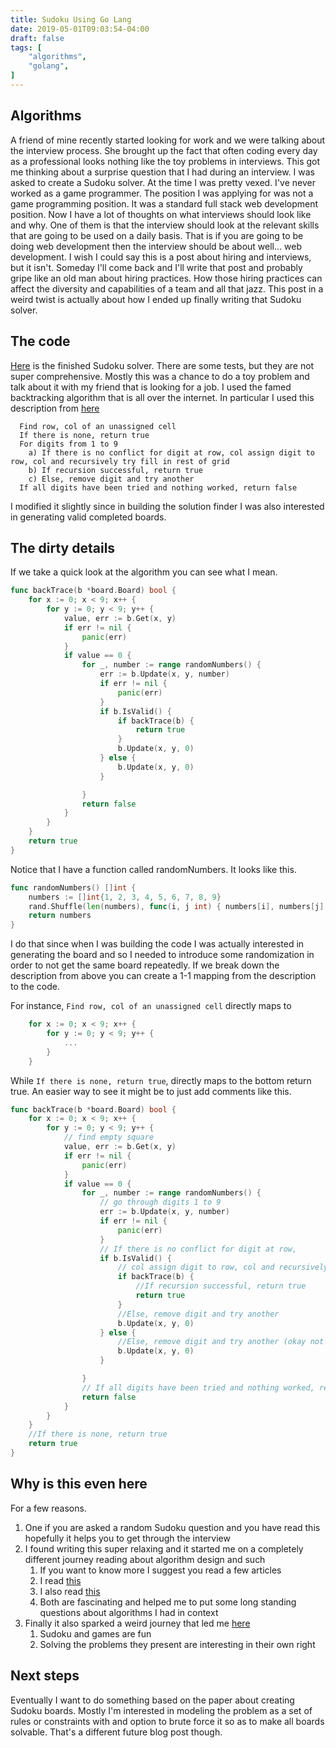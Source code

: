 ```yaml
---
title: Sudoku Using Go Lang
date: 2019-05-01T09:03:54-04:00
draft: false
tags: [
    "algorithms",
    "golang",
]
---
```

## Algorithms
A friend of mine recently started looking for work and we were talking about the interview process.
She brought up the fact that often coding every day as a professional looks nothing like the toy problems in interviews.
This got me thinking about a surprise question that I had during an interview.
I was asked to create a Sudoku solver.
At the time I was pretty vexed.
I've never worked as a game programmer.
The position I was applying for was not a game programming position.
It was a standard full stack web development position.
Now I have a lot of thoughts on what interviews should look like and why.
One of them is that the interview should look at the relevant skills that are going to be used on a daily basis.
That is if you are going to be doing web development then the interview should be about well... web development.
I wish I could say this is a post about hiring and interviews, but it isn't.
Someday I'll come back and I'll write that post and probably gripe like an old man about hiring practices.
How those hiring practices can affect the diversity and capabilities of a team and all that jazz.
This post in a weird twist is actually about how I ended up finally writing that Sudoku solver.

## The code
[Here](https://github.com/charltonaustin/sudoku-solver) is the finished Sudoku solver.
There are some tests, but they are not super comprehensive.
Mostly this was a chance to do a toy problem and talk about it with my friend that is looking for a job.
I used the famed backtracking algorithm that is all over the internet.
In particular I used this description from [here](https://www.geeksforgeeks.org/sudoku-backtracking-7/)
```
  Find row, col of an unassigned cell
  If there is none, return true
  For digits from 1 to 9
    a) If there is no conflict for digit at row, col assign digit to row, col and recursively try fill in rest of grid
    b) If recursion successful, return true
    c) Else, remove digit and try another
  If all digits have been tried and nothing worked, return false
```
I modified it slightly since in building the solution finder I was also interested in generating valid completed boards.

## The dirty details
If we take a quick look at the algorithm you can see what I mean.
```go
func backTrace(b *board.Board) bool {
	for x := 0; x < 9; x++ {
		for y := 0; y < 9; y++ {
			value, err := b.Get(x, y)
			if err != nil {
				panic(err)
			}
			if value == 0 {
				for _, number := range randomNumbers() {
					err := b.Update(x, y, number)
					if err != nil {
						panic(err)
					}
					if b.IsValid() {
						if backTrace(b) {
							return true
						}
						b.Update(x, y, 0)
					} else {
						b.Update(x, y, 0)
					}

				}
				return false
			}
		}
	}
	return true
}
```

Notice that I have a function called randomNumbers.
It looks like this.
```go
func randomNumbers() []int {
	numbers := []int{1, 2, 3, 4, 5, 6, 7, 8, 9}
	rand.Shuffle(len(numbers), func(i, j int) { numbers[i], numbers[j] = numbers[j], numbers[i] })
	return numbers
}
```
I do that since when I was building the code I was actually interested in generating the board and so I needed to introduce some randomization in order to not get the same board repeatedly.
If we break down the description from above you can create a 1-1 mapping from the description to the code.

For instance, `Find row, col of an unassigned cell` directly maps to
```go
	for x := 0; x < 9; x++ {
		for y := 0; y < 9; y++ {
			...
		}
	}
```
While `If there is none, return true`, directly maps to the bottom return true.
An easier way to see it might be to just add comments like this.
```go
func backTrace(b *board.Board) bool {
	for x := 0; x < 9; x++ {
		for y := 0; y < 9; y++ { 
			// find empty square
			value, err := b.Get(x, y)
			if err != nil {
				panic(err)
			}
			if value == 0 { 
				for _, number := range randomNumbers() {
					// go through digits 1 to 9
					err := b.Update(x, y, number)
					if err != nil {
						panic(err)
					}
					// If there is no conflict for digit at row,
					if b.IsValid() {
					    // col assign digit to row, col and recursively try fill in rest of grid
						if backTrace(b) { 
						    //If recursion successful, return true
							return true 
						}
						//Else, remove digit and try another
						b.Update(x, y, 0) 
					} else {
						//Else, remove digit and try another (okay not exactly 1-1, but close)
						b.Update(x, y, 0) 
					}

				}
				// If all digits have been tried and nothing worked, return false
				return false 
			}
		}
	}
	//If there is none, return true
	return true 
}
```

## Why is this even here
For a few reasons.

1. One if you are asked a random Sudoku question and you have read this hopefully it helps you to get through the interview
1. I found writing this super relaxing and it started me on a completely different journey reading about algorithm design and such
    1. If you want to know more I suggest you read a few articles
    1. I read [this](https://www8.cs.umu.se/kurser/TDBA77/VT06/algorithms/BOOK/BOOK3/NODE124.HTM)
    1. I also read [this](https://algs4.cs.princeton.edu/home/)
    1. Both are fascinating and helped me to put some long standing questions about algorithms I had in context
1. Finally it also sparked a weird journey that led me [here](https://sites.math.washington.edu/~morrow/mcm/team2306.pdf)
    1. Sudoku and games are fun
    1. Solving the problems they present are interesting in their own right


## Next steps
Eventually I want to do something based on the paper about creating Sudoku boards.
Mostly I'm interested in modeling the problem as a set of rules or constraints with and option to brute force it so as to make all boards solvable.
That's a different future blog post though.
